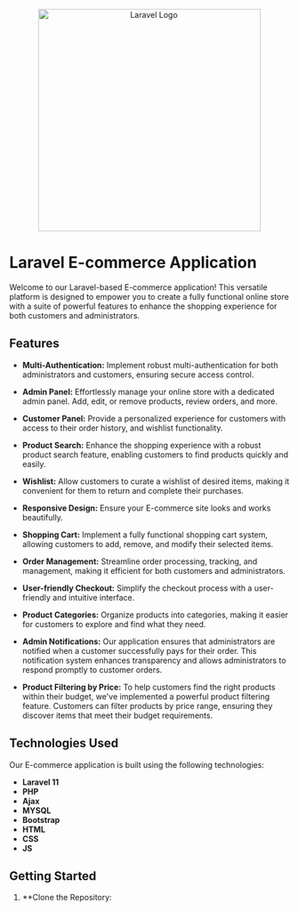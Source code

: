 <p align="center"><a href="https://laravel.com" target="_blank"><img src="https://raw.githubusercontent.com/laravel/art/master/logo-lockup/5%20SVG/2%20CMYK/1%20Full%20Color/laravel-logolockup-cmyk-red.svg" width="400" alt="Laravel Logo"></a></p>


# Laravel E-commerce Application

Welcome to our Laravel-based E-commerce application! This versatile platform is designed to empower you to create a fully functional online store with a suite of powerful features to enhance the shopping experience for both customers and administrators.

## Features

- **Multi-Authentication:** Implement robust multi-authentication for both administrators and customers, ensuring secure access control.

- **Admin Panel:** Effortlessly manage your online store with a dedicated admin panel. Add, edit, or remove products, review orders, and more.

- **Customer Panel:** Provide a personalized experience for customers with access to their order history, and wishlist functionality.

- **Product Search:** Enhance the shopping experience with a robust product search feature, enabling customers to find products quickly and easily.

- **Wishlist:** Allow customers to curate a wishlist of desired items, making it convenient for them to return and complete their purchases.

- **Responsive Design:** Ensure your E-commerce site looks and works beautifully.

- **Shopping Cart:** Implement a fully functional shopping cart system, allowing customers to add, remove, and modify their selected items.

- **Order Management:** Streamline order processing, tracking, and management, making it efficient for both customers and administrators.

- **User-friendly Checkout:** Simplify the checkout process with a user-friendly and intuitive interface.

- **Product Categories:** Organize products into categories, making it easier for customers to explore and find what they need.

- **Admin Notifications:** Our application ensures that administrators are notified when a customer successfully pays for their order. This notification system enhances transparency and allows administrators to respond promptly to customer orders.
 
- **Product Filtering by Price:** To help customers find the right products within their budget, we've implemented a powerful product filtering feature. Customers can filter products by price range, ensuring they discover items that meet their budget requirements.



## Technologies Used

Our E-commerce application is built using the following technologies:

- **Laravel 11** 
- **PHP**
- **Ajax**
- **MYSQL**
- **Bootstrap**
- **HTML**
- **CSS**
- **JS** 
## Getting Started

1. **Clone the Repository:


